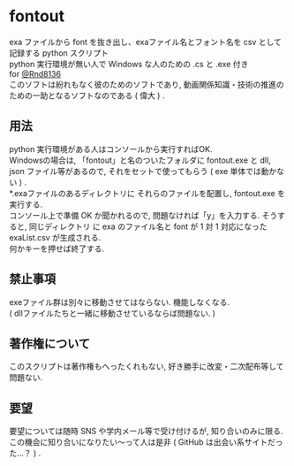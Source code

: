 # fontout
exa ファイルから font を抜き出し、exaファイル名とフォント名を csv として記録する python スクリプト  
python 実行環境が無い人で Windows な人のための .cs と .exe 付き  
for [@Rnd8136](https://twitter.com/RNd8136)  
このソフトは紛れもなく彼のためのソフトであり, 動画関係知識・技術の推進のための一助となるソフトなのである ( 偉大 ) .
## 用法  
python 実行環境がある人はコンソールから実行すればOK.  
Windowsの場合は, 「fontout」と名のついたフォルダに fontout.exe と dll, json ファイル等があるので, それをセットで使ってもらう ( exe 単体では動かない ) .  
\*.exaファイルのあるディレクトリに それらのファイルを配置し, fontout.exe を実行する.  
コンソール上で準備 OK か聞かれるので, 問題なければ「y」を入力する. 
そうすると, 同じディレクトリ に exa のファイル名と font が 1 対 1 対応になった exaList.csv が生成される.  
何かキーを押せば終了する. 
## 禁止事項  
exeファイル群は別々に移動させてはならない. 機能しなくなる.  
( dllファイルたちと一緒に移動させているならば問題ない. )
## 著作権について  
このスクリプトは著作権もへったくれもない, 好き勝手に改変・二次配布等して問題ない.  
## 要望  
要望については随時 SNS や学内メール等で受け付けるが, 知り合いのみに限る.  
この機会に知り合いになりたい～って人は是非 ( GitHub は出会い系サイトだった...？ ) .
